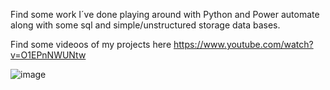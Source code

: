 Find some work I´ve done playing around with Python and Power automate along with some sql and simple/unstructured storage data bases. 

Find some videoos of my projects here https://www.youtube.com/watch?v=O1EPnNWUNtw


![image](https://github.com/tomasdevelopment/Automation-Flows-with-Python-/assets/83978153/4148ea71-b5d6-4a13-851e-8bf913896eb3)
